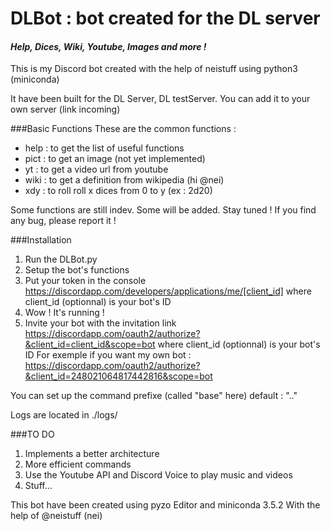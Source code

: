 # DLBot : bot created for the DL server
#### *Help, Dices, Wiki, Youtube, Images and more !*

This is my Discord bot created with the help of neistuff using python3 (miniconda)

It have been built for the DL Server, DL testServer. 
You can add it to your own server (link incoming)

###Basic Functions
These are the common functions : 
* help   : to get the list of useful functions
* pict   : to get an image (not yet implemented)
* yt     : to get a video url from youtube
* wiki   : to get a definition from wikipedia (hi @nei)
* xdy    : to roll roll x dices from 0 to y (ex : 2d20)

Some functions are still indev. Some will be added. Stay tuned !
If you find any bug, please report it !

###Installation
1. Run the DLBot.py
2. Setup the bot's functions
3. Put your token in the console 
  https://discordapp.com/developers/applications/me/[client_id] where client_id (optionnal) is your bot's ID
4. Wow ! It's running !
5. Invite your bot with the invitation link
  https://discordapp.com/oauth2/authorize?&client_id=client_id&scope=bot where client_id (optionnal) is your bot's ID
  For exemple if you want my own bot : https://discordapp.com/oauth2/authorize?&client_id=248021064817442816&scope=bot

You can set up the command prefixe (called "base" here) default : ".."

Logs are located in ./logs/

###TO DO

 1. Implements a better architecture
 2. More efficient commands
 3. Use the Youtube API and Discord Voice to play music and videos
 4. Stuff...


This bot have been created using pyzo Editor and miniconda 3.5.2
With the help of @neistuff (nei)
